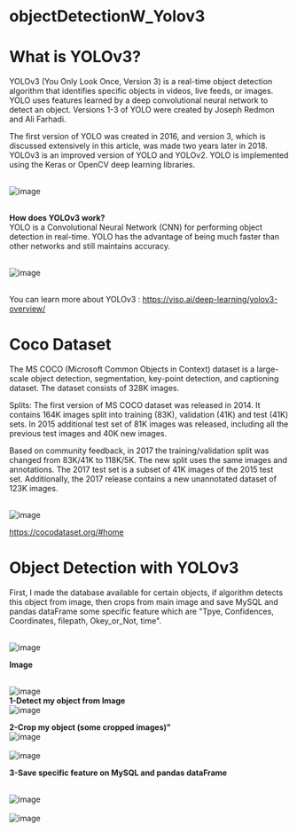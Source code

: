 # objectDetectionW_Yolov3

<div>
  
# What is YOLOv3?
YOLOv3 (You Only Look Once, Version 3) is a real-time object detection algorithm that identifies specific objects in videos, live feeds, or images. YOLO uses features learned by a deep convolutional neural network to detect an object. Versions 1-3 of YOLO were created by Joseph Redmon and Ali Farhadi.

The first version of YOLO was created in 2016, and version 3, which is discussed extensively in this article, was made two years later in 2018. YOLOv3 is an improved version of YOLO and YOLOv2. YOLO is implemented using the Keras or OpenCV deep learning libraries.

<br> ![image](https://user-images.githubusercontent.com/83788186/174971543-fd094683-1711-4e4c-88fb-7dad23a337f1.png) </br>

<br> **How does YOLOv3 work?** </br>
YOLO is a Convolutional Neural Network (CNN) for performing object detection in real-time. YOLO has the advantage of being much faster than other networks and still maintains accuracy.

<br> ![image](https://user-images.githubusercontent.com/83788186/174971806-e6d69e33-4bf4-4c2f-904a-3304baf5c870.png) </br>

<br> You can learn more about YOLOv3 : https://viso.ai/deep-learning/yolov3-overview/ </br>
</div>

<div>
  
 # Coco Dataset
  
  The MS COCO (Microsoft Common Objects in Context) dataset is a large-scale object detection, segmentation, key-point detection, and captioning dataset. The dataset consists of 328K images.
  
  Splits: The first version of MS COCO dataset was released in 2014. It contains 164K images split into training (83K), validation (41K) and test (41K) sets. In 2015 additional test set of 81K images was released, including all the previous test images and 40K new images.

Based on community feedback, in 2017 the training/validation split was changed from 83K/41K to 118K/5K. The new split uses the same images and annotations. The 2017 test set is a subset of 41K images of the 2015 test set. Additionally, the 2017 release contains a new unannotated dataset of 123K images.
  
  <br> ![image](https://user-images.githubusercontent.com/83788186/174972806-91b276b4-c658-4107-82d6-1e81f51bdb0e.png) </br>
  
  https://cocodataset.org/#home
</div>

<div>
  
 # Object Detection with YOLOv3
  
  First, I made the database available for certain objects, if algorithm detects this object from image, then crops from main image and save MySQL and pandas dataFrame some specific feature which are "Tpye, Confidences, Coordinates, filepath, Okey_or_Not, time".
  
  <br> ![image](https://user-images.githubusercontent.com/83788186/174986829-236cefb7-0e9d-4b69-9067-8fc4bba1d681.png)</br>
  
  **Image**
  
  <br> ![image](https://user-images.githubusercontent.com/83788186/174984106-107d5d57-15ab-46ec-8622-8462361b3755.png) </br>
  **1-Detect my object from Image**
  <br> ![image](https://user-images.githubusercontent.com/83788186/174984177-2edecff0-50a5-48a0-b654-2c00fff4eca7.png)  </br>
  
  **2-Crop my object (some cropped images)"**
  <br>![image](https://user-images.githubusercontent.com/83788186/174984601-f6b902e3-de15-4872-b951-edcf8961648c.png) </br>
  <br> ![image](https://user-images.githubusercontent.com/83788186/174985012-8e28198f-3c17-4439-9d1e-4fc440c35bc9.png) </br>
  
  **3-Save specific feature on MySQL and pandas dataFrame**
  
  
  <br> ![image](https://user-images.githubusercontent.com/83788186/174985137-93352531-575b-4201-8a81-d01d9ad7449e.png)</br>
  <br> ![image](https://user-images.githubusercontent.com/83788186/174985225-8e9ab017-0d87-4a36-96e0-7df9a06309f1.png)</br>
</div>
